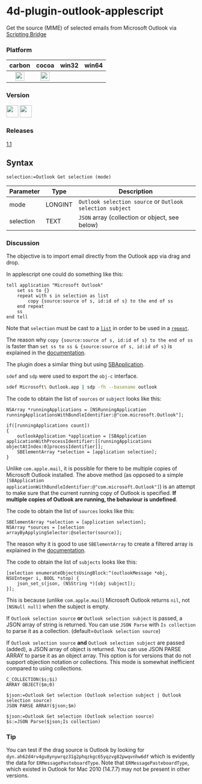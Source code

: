 # 4d-plugin-outlook-applescript
Get the source (MIME) of selected emails from Microsoft Outlook via [Scripting Bridge](https://developer.apple.com/library/content/documentation/Cocoa/Conceptual/ScriptingBridgeConcepts/Introduction/Introduction.html)

### Platform

| carbon | cocoa | win32 | win64 |
|:------:|:-----:|:---------:|:---------:|
|<img src="https://cloud.githubusercontent.com/assets/1725068/22371562/1b091f0a-e4db-11e6-8458-8653954a7cce.png" width="24" height="24" />|<img src="https://cloud.githubusercontent.com/assets/1725068/22371562/1b091f0a-e4db-11e6-8458-8653954a7cce.png" width="24" height="24" />|||

### Version

<img src="https://cloud.githubusercontent.com/assets/1725068/18940649/21945000-8645-11e6-86ed-4a0f800e5a73.png" width="32" height="32" /> <img src="https://cloud.githubusercontent.com/assets/1725068/18940648/2192ddba-8645-11e6-864d-6d5692d55717.png" width="32" height="32" />

### Releases

[1.1](https://github.com/miyako/4d-plugin-outlook-applescript/releases/tag/1.1)

## Syntax

```
selection:=Outlook Get selection (mode)
```

Parameter|Type|Description
------------|------------|----
mode|LONGINT|``Outlook selection source`` or ``Outlook selection subject``
selection|TEXT|``JSON`` array (collection or object, see below)

### Discussion

The objective is to import email directly from the Outlook app via drag and drop. 

In applescript one could do something like this:

```applescript
tell application "Microsoft Outlook"
	set ss to {}
	repeat with s in selection as list
		copy {source:source of s, id:id of s} to the end of ss
	end repeat
	ss
end tell
```

Note that ``selection`` must be cast to a [``list``](https://developer.apple.com/library/content/documentation/AppleScript/Conceptual/AppleScriptLangGuide/reference/ASLR_classes.html#//apple_ref/doc/uid/TP40000983-CH1g-BBCDBHIE) in order to be used in a [``repeat``](https://developer.apple.com/library/content/documentation/AppleScript/Conceptual/AppleScriptLangGuide/reference/ASLR_control_statements.html#//apple_ref/doc/uid/TP40000983-CH6g-128481).

The reason why ``copy {source:source of s, id:id of s} to the end of ss`` is faster than ``set ss to ss & {source:source of s, id:id of s}`` is explained in the [documentation](https://developer.apple.com/library/content/documentation/AppleScript/Conceptual/AppleScriptLangGuide/reference/ASLR_classes.html#//apple_ref/doc/uid/TP40000983-CH1g-BBCDBHIE).

The plugin does a similar thing but using [SBApplication](https://developer.apple.com/documentation/scriptingbridge/sbapplication?language=objc). 

``sdef`` and ``sdp`` were used to export the ``obj-c`` interface.

```bash
sdef Microsoft\ Outlook.app | sdp -fh --basename outlook
```

The code to obtain the list of ``sources`` or ``subject`` looks like this:

```objc
NSArray *runningApplications = [NSRunningApplication runningApplicationsWithBundleIdentifier:@"com.microsoft.Outlook"];
		
if([runningApplications count])
{
	outlookApplication *application = [SBApplication applicationWithProcessIdentifier:[[runningApplications objectAtIndex:0]processIdentifier]];
	SBElementArray *selection = [application selection];			
}
``` 

Unlike ``com.apple.mail``, it is possible for there to be multiple copies of Microsoft Outlook installed. The above method (as opposed to a simple ``[SBApplication applicationWithBundleIdentifier:@"com.microsoft.Outlook"]``) is an attempt to make sure that the current running copy of Outlook is specified. **If multiple copies of Outlook are running, the behaviour is undefined**. 

The code to obtain the list of ``sources`` looks like this:

```objc
SBElementArray *selection = [application selection];
NSArray *sources = [selection arrayByApplyingSelector:@selector(source)];
``` 

The reason why it is good to use ``SBElementArray`` to create a filtered array is explained in the [documentation](https://developer.apple.com/library/content/documentation/Cocoa/Conceptual/ScriptingBridgeConcepts/ImproveScriptingBridgePerf/ImproveScriptingBridgePerf.html#//apple_ref/doc/uid/TP40006104-CH6-SW1).

The code to obtain the list of ``subjects`` looks like this:

```objc
[selection enumerateObjectsUsingBlock:^(outlookMessage *obj, NSUInteger i, BOOL *stop) {
	json_set_s(json, (NSString *)[obj subject]);
}];
``` 

This is because (unlike ``com.apple.mail``) Microsoft Outlook returns ``nil``, not ``[NSNull null]``  when the subject is empty.

If ``Outlook selection source`` **or** ``Outlook selection subject`` is passed, a JSON array of string is returned. You can use ``JSON Parse`` with ``Is collection`` to parse it as a collection. (default=``Outlook selection source``)

If ``Outlook selection source`` **and** ``Outlook selection subject`` are passed (added), a JSON array of object is returned. You can use JSON PARSE ARRAY to parse it as an object array. This option is for versions that do not support objection notation or collections. This mode is somewhat inefficient compared to using collections.

```
C_COLLECTION($s;$i)
ARRAY OBJECT($m;0)

$json:=Outlook Get selection (Outlook selection subject | Outlook selection source)
JSON PARSE ARRAY($json;$m)

$json:=Outlook Get selection (Outlook selection source)
$s:=JSON Parse($json;Is collection)
```

### Tip

You can test if the drag source is Outlook by looking for ``dyn.ah62d4rv4gu8ynywrqz31g2phqzkgc65yqzvg82pwqvnhw6df`` which is evidently the data for ``ERMessagePasteboardType``. Note that ``ERMessagePasteboardType``, which existed in Outlook for Mac 2010 (14.7.7) may not be present in other versions. 


